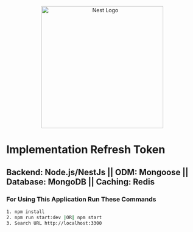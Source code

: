 <p align="center">
  <a href="http://nestjs.com/" target="blank"><img src="https://nestjs.com/img/logo_text.svg" width="320" alt="Nest Logo" /></a>
</p>

# Implementation Refresh Token 

## Backend: Node.js/NestJs || ODM: Mongoose || Database: MongoDB || Caching: Redis

### For Using This Application Run These Commands

```bash
1. npm install
2. npm run start:dev |OR| npm start
3. Search URL http://localhost:3300
```


